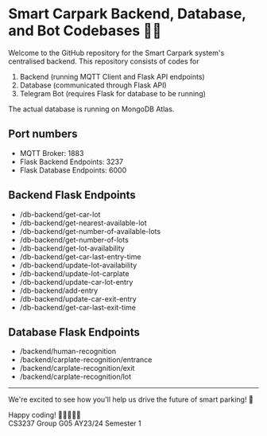 # Smart Carpark Backend, Database, and Bot Codebases 🚗💡

Welcome to the GitHub repository for the Smart Carpark system's centralised backend.
This repository consists of codes for

1. Backend (running MQTT Client and Flask API endpoints)
2. Database (communicated through Flask API)
3. Telegram Bot (requires Flask for database to be running)

The actual database is running on MongoDB Atlas.

## Port numbers

- MQTT Broker: 1883
- Flask Backend Endpoints: 3237
- Flask Database Endpoints: 6000

## Backend Flask Endpoints

- /db-backend/get-car-lot
- /db-backend/get-nearest-available-lot
- /db-backend/get-number-of-available-lots
- /db-backend/get-number-of-lots
- /db-backend/get-lot-availability
- /db-backend/get-car-last-entry-time
- /db-backend/update-lot-availability
- /db-backend/update-lot-carplate
- /db-backend/update-car-lot-entry
- /db-backend/add-entry
- /db-backend/update-car-exit-entry
- /db-backend/get-car-last-exit-time

## Database Flask Endpoints

- /backend/human-recognition
- /backend/carplate-recognition/entrance
- /backend/carplate-recognition/exit
- /backend/carplate-recognition/lot

---

We're excited to see how you'll help us drive the future of smart parking! 🌟

Happy coding! 🚀👩‍💻👨‍💻\
CS3237 Group G05 AY23/24 Semester 1
